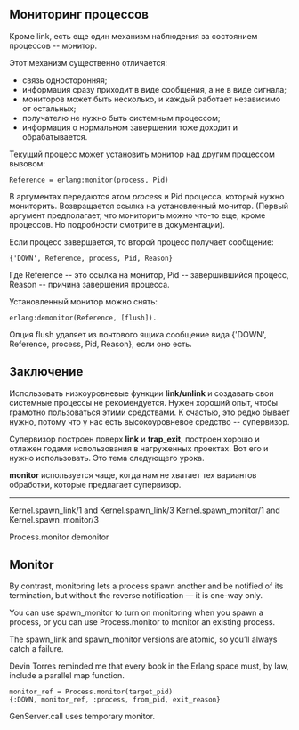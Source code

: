## Мониторинг процессов

Кроме link, есть еще один механизм наблюдения за состоянием процессов -- монитор.

Этот механизм существенно отличается:
- связь односторонняя;
- информация сразу приходит в виде сообщения, а не в виде сигнала;
- мониторов может быть несколько, и каждый работает независимо от остальных;
- получателю не нужно быть системным процессом;
- информация о нормальном завершении тоже доходит и обрабатывается.

Текущий процесс может установить монитор над другим процессом вызовом:
``` TODO elixir
Reference = erlang:monitor(process, Pid)
```

В аргументах передаются атом _process_ и Pid процесса, который нужно мониторить.  Возвращается ссылка на установленный монитор. (Первый аргумент предполагает, что мониторить можно что-то еще, кроме процессов. Но подробности смотрите в документации).

Если процесс завершается, то второй процесс получает сообщение:
``` TODO elixir
{'DOWN', Reference, process, Pid, Reason}
```

Где Reference -- это ссылка на монитор, Pid -- завершившийся процесс, Reason -- причина завершения процесса.

Установленный монитор можно снять:
``` TODO elixir
erlang:demonitor(Reference, [flush]).
```

Опция flush удаляет из почтового ящика сообщение вида {'DOWN', Reference, process, Pid, Reason}, если оно есть.


## Заключение

Использовать низкоуровневые функции **link/unlink** и создавать свои системные процессы не рекомендуется. Нужен хороший опыт, чтобы грамотно пользоваться этими средствами.  К счастью, это редко бывает нужно, потому что у нас есть высокоуровневое средство -- супервизор.

Супервизор построен поверх **link** и **trap_exit**, построен хорошо и отлажен годами использования в нагруженных проектах.  Вот его и нужно использовать. Это тема следующего урока.

**monitor** используется чаще, когда нам не хватает тех вариантов обработки, которые предлагает супервизор.


------------------------------------------------

Kernel.spawn_link/1 and Kernel.spawn_link/3
Kernel.spawn_monitor/1 and Kernel.spawn_monitor/3

Process.monitor demonitor


## Monitor

By contrast, monitoring lets a process spawn another and be notified of its termination, 
but without the reverse notification — it is one-way only.

You can use spawn_monitor to turn on monitoring when you spawn a process,
or you can use Process.monitor to monitor an existing process.

The spawn_link and spawn_monitor versions are atomic, so you’ll always catch a failure.

Devin Torres reminded me that every book in the Erlang space must, by law, include a parallel map function.

```
monitor_ref = Process.monitor(target_pid)
{:DOWN, monitor_ref, :process, from_pid, exit_reason}
```

GenServer.call uses temporary monitor.

